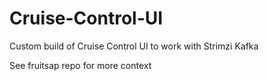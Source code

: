 # Cruise-Control-UI
Custom build of Cruise Control UI to work with Strimzi Kafka

See fruitsap repo for more context
